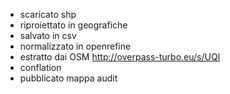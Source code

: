 * scaricato shp
* riproiettato in geografiche
* salvato in csv
* normalizzato in openrefine
* estratto dai OSM http://overpass-turbo.eu/s/UQl
* conflation
* pubblicato mappa audit



